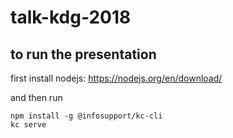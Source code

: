 # talk-kdg-2018

## to run the presentation

first install nodejs: https://nodejs.org/en/download/

and then run

```
npm install -g @infosupport/kc-cli
kc serve
```

